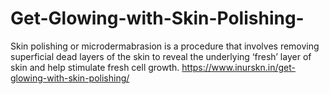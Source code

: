# Get-Glowing-with-Skin-Polishing-
Skin polishing or microdermabrasion is a procedure that involves removing superficial dead layers of the skin to reveal the underlying ‘fresh’ layer of skin and help stimulate fresh cell growth.  https://www.inurskn.in/get-glowing-with-skin-polishing/
